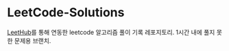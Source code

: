 # LeetCode-Solutions

[LeetHub](https://chromewebstore.google.com/detail/leethub-v3/kdkgpjpenaeoodajljkflmlnkoihkmda)를 통해 연동한 leetcode 알고리즘 풀이 기록 레포지토리.
1시간 내에 풀지 못한 문제용 브랜치.
